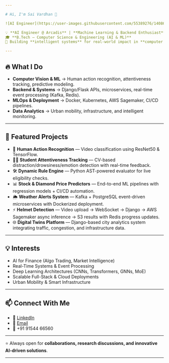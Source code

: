 ```yaml
---

# Hi, I'm Sai Vardhan 👋

![AI Engineer](https://user-images.githubusercontent.com/55389276/140866485-8fb1c876-9a8f-4d6a-98dc-08c4981eaf70.gif)

💡 **AI Engineer @ Arcadis** | **Machine Learning & Backend Enthusiast**
🎓 **B.Tech — Computer Science & Engineering (AI & ML)**
🚀 Building **intelligent systems** for real-world impact in **computer vision, real-time data pipelines, and scalable backend platforms.**

---
```


## 🔥 What I Do

* **Computer Vision & ML** → Human action recognition, attentiveness tracking, predictive modeling.
* **Backend & Systems** → Django/Flask APIs, microservices, real-time event processing (Kafka, Redis).
* **MLOps & Deployment** → Docker, Kubernetes, AWS Sagemaker, CI/CD pipelines.
* **Data Analytics** → Urban mobility, infrastructure, and intelligent monitoring.

---

## 🚀 Featured Projects

* 🎥 **Human Action Recognition** — Video classification using ResNet50 & TensorFlow.
* 🧑‍🏫 **Student Attentiveness Tracking** — CV-based distraction/drowsiness/emotion detection with real-time feedback.
* 🛠️ **Dynamic Rule Engine** — Python AST-powered evaluator for live eligibility checks.
* 📊 **Stock & Diamond Price Predictors** — End-to-end ML pipelines with regression models + CI/CD automation.
* 🌦️ **Weather Alerts System** — Kafka + PostgreSQL event-driven microservices with Dockerized deployment.
* ⚡ **Helmet Detection** — Video upload → WebSocket → Django → AWS Sagemaker async inference → S3 results with Redis progress updates.
* 🌐 **Digital Twins Platform** — Django-based city analytics system integrating traffic, congestion, and infrastructure data.

---

## 💡 Interests

* AI for Finance (Algo Trading, Market Intelligence)
* Real-Time Systems & Event Processing
* Deep Learning Architectures (CNNs, Transformers, GNNs, MoE)
* Scalable Full-Stack & Cloud Deployments
* Urban Mobility & Smart Infrastructure

---

## 📫 Connect With Me

* 💼 [LinkedIn](https://www.linkedin.com/in/sai-vardhan522b)
* 📧 [Email](mailto:saivardhan9154@gmail.com)
* 📱 +91 91544 66560

---

⭐️ Always open for **collaborations, research discussions, and innovative AI-driven solutions**.

---
